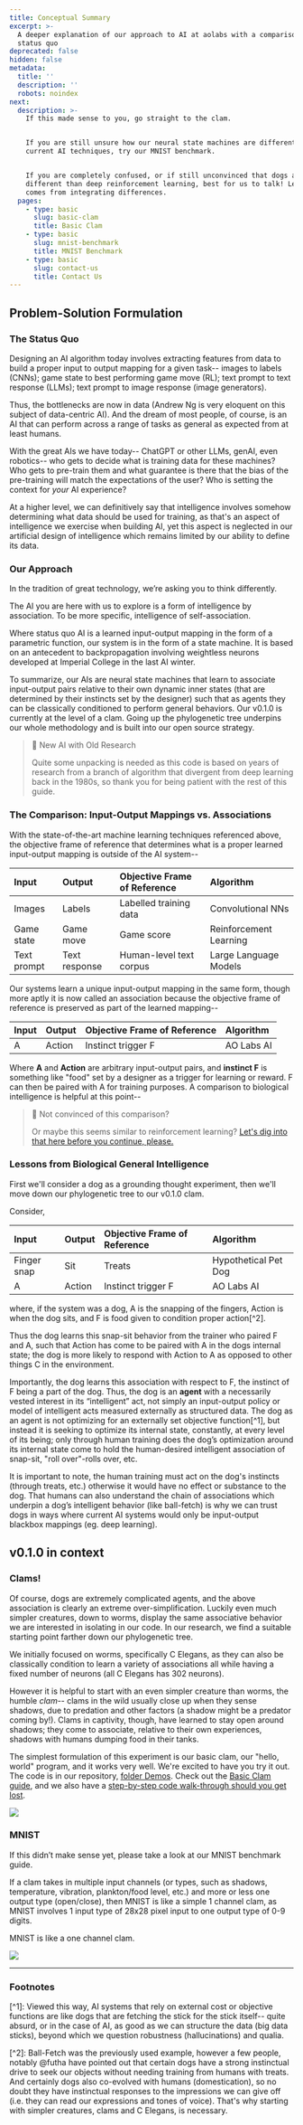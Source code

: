 ```yaml
---
title: Conceptual Summary
excerpt: >-
  A deeper explanation of our approach to AI at aolabs with a comparison to the
  status quo
deprecated: false
hidden: false
metadata:
  title: ''
  description: ''
  robots: noindex
next:
  description: >-
    If this made sense to you, go straight to the clam.


    If you are still unsure how our neural state machines are different than
    current AI techniques, try our MNIST benchmark.


    If you are completely confused, or if still unconvinced that dogs are
    different than deep reinforcement learning, best for us to talk! Learning
    comes from integrating differences.
  pages:
    - type: basic
      slug: basic-clam
      title: Basic Clam
    - type: basic
      slug: mnist-benchmark
      title: MNIST Benchmark
    - type: basic
      slug: contact-us
      title: Contact Us
---
```

## Problem-Solution Formulation

### The Status Quo

Designing an AI algorithm today involves extracting features from data to build a proper input to output mapping for a given task-- images to labels (CNNs); game state to best performing game move (RL); text prompt to text response (LLMs); text prompt to image response (image generators). 

Thus, the bottlenecks are now in data (Andrew Ng is very eloquent on this subject of data-centric AI). And the dream of most people, of course, is an AI that can perform across a range of tasks as general as expected from at least humans.

With the great AIs we have today-- ChatGPT or other LLMs, genAI, even robotics-- who gets to decide what is training data for these machines? Who gets to pre-train them and what guarantee is there that the bias of the pre-training will match the expectations of the user? Who is setting the context for *your* AI experience?

At a higher level, we can definitively say that intelligence involves somehow determining what data should be used for training, as that's an aspect of intelligence we exercise when building AI, yet this aspect is neglected in our artificial design of intelligence which remains limited by our ability to define its data.

### Our Approach

In the tradition of great technology, we’re asking you to think differently.

The AI you are here with us to explore is a form of intelligence by association. To be more specific, intelligence of self-association.

Where status quo AI is a learned input-output mapping in the form of a parametric function, our system is in the form of a state machine. It is based on an antecedent to backpropagation involving weightless neurons developed at Imperial College in the last AI winter. 

To summarize, our AIs are neural state machines that learn to associate input-output pairs relative to their own dynamic inner states (that are determined by their instincts set by the designer) such that as agents they can be classically conditioned to perform general behaviors. Our v0.1.0 is currently at the level of a clam. Going up the phylogenetic tree underpins our whole methodology and is built into our open source strategy.

> 📘 New AI with Old Research
>
> Quite some unpacking is needed as this code is based on years of research from a branch of algorithm that divergent from deep learning back in the 1980s, so thank you for being patient with the rest of this guide.

### The Comparison: Input-Output Mappings vs. Associations

With the state-of-the-art machine learning techniques referenced above, the objective frame of reference that determines what is a proper learned input-output mapping is outside of the AI system--

| Input       | Output        | Objective Frame of Reference | Algorithm              |
| :---------- | :------------ | :--------------------------- | :--------------------- |
| Images      | Labels        | Labelled training data       | Convolutional NNs      |
| Game state  | Game move     | Game score                   | Reinforcement Learning |
| Text prompt | Text response | Human-level text corpus      | Large Language Models  |

Our systems learn a unique input-output mapping in the same form, though more aptly it is now called an association because the objective frame of reference is preserved as part of the learned mapping--

| Input | Output | Objective Frame of Reference | Algorithm  |
| :---- | :----- | :--------------------------- | :--------- |
| A     | Action | Instinct trigger F           | AO Labs AI |

Where **A** and **Action** are arbitrary input-output pairs, and **instinct F** is something like "food" set by a designer as a trigger for learning or reward. F can then be paired with A for training purposes. A comparison to biological intelligence is helpful at this point--

> 🚧 Not convinced of this comparison?
>
> Or maybe this seems similar to reinforcement learning? [Let's dig into that here before you continue, please.](https://docs.aolabs.ai/docs/on-the-differences-from-reinforcement-learning)

### Lessons from Biological General Intelligence

First we'll consider a dog as a grounding thought experiment, then we'll move down our phylogenetic tree to our v0.1.0 clam.

Consider, 

| Input       | Output | Objective Frame of Reference | Algorithm            |
| :---------- | :----- | :--------------------------- | :------------------- |
| Finger snap | Sit    | Treats                       | Hypothetical Pet Dog |
| A           | Action | Instinct trigger F           | AO Labs AI           |

where, if the system was a dog, A is the snapping of the fingers, Action is when the dog sits, and F is food given to condition proper action\[^2].

Thus the dog learns this snap-sit behavior from the trainer who paired F and A, such that Action has come to be paired with A in the dogs internal state; the dog is more likely to respond with Action to A as opposed to other things C in the environment.

Importantly, the dog learns this association with respect to F, the instinct of F being a part of the dog. Thus, the dog is an **agent** with a necessarily vested interest in its “intelligent” act, not simply an input-output policy or model of intelligent acts measured externally as structured data. The dog as an agent is not optimizing for an externally set objective function\[^1], but instead it is seeking to optimize its internal state, constantly, at every level of its being; only through human training does the dog’s optimization around its internal state come to hold the human-desired intelligent association of snap-sit, "roll over"-rolls over, etc.

It is important to note, the human training must act on the dog's instincts (through treats, etc.) otherwise it would have no effect or substance to the dog. That humans can also understand the chain of associations which underpin a dog’s intelligent behavior (like ball-fetch) is why we can trust dogs in ways where current AI systems would only be input-output blackbox mappings (eg. deep learning).

## v0.1.0 in context

### Clams!

Of course, dogs are extremely complicated agents, and the above association is clearly an extreme over-simplification. Luckily even much simpler creatures, down to worms, display the same associative behavior we are interested in isolating in our code. In our research, we find a suitable starting point farther down our phylogenetic tree.

We initially focused on worms, specifically C Elegans, as they can also be classically condition to learn a variety of associations all while having a fixed number of neurons (all C Elegans has 302 neurons).

However it is helpful to start with an even simpler creature than worms, the humble *clam*-- clams in the wild usually close up when they sense shadows, due to predation and other factors (a shadow might be a predator coming by!). Clams in captivity, though, have learned to stay open around shadows; they come to associate, relative to their own experiences, shadows with humans dumping food in their tanks.

The simplest formulation of this experiment is our basic clam, our "hello, world" program, and it works very well. We're excited to have you try it out. The code is in our repository, [folder Demos](https://github.com/aolabsai/ao_core/tree/main/Demos). Check out the [Basic Clam guide](https://docs.aolabs.ai/docs/basic-clam), and we also have a [step-by-step code walk-through should you get lost](https://docs.aolabs.ai/recipes/basic-clam-demo).

<Image align="center" src="https://files.readme.io/ec388cc-Clam.png" />

### MNIST

If this didn’t make sense yet, please take a look at our MNIST benchmark guide.

If a clam takes in multiple input channels (or types, such as shadows, temperature, vibration, plankton/food level, etc.) and more or less one output type (open/close), then MNIST is like a simple 1 channel clam, as MNIST involves 1 input type of 28x28 pixel input to one output type of 0-9 digits.

MNIST is like a one channel clam.

<Image align="center" src="https://files.readme.io/1c48974-MNIST_Arch.png" />

***

### Footnotes

\[^1]\: Viewed this way, AI systems that rely on external cost or objective functions are like dogs that are fetching the stick for the stick itself-- quite absurd, or in the case of AI, as good as we can structure the data (big data sticks), beyond which we question robustness (hallucinations) and qualia.

\[^2]\: Ball-Fetch was the previously used example, however a few people, notably @futha have pointed out that certain dogs have a strong instinctual drive to seek our objects without needing training from humans with treats. And certainly dogs also co-evolved with humans (domestication), so no doubt they have instinctual responses to the impressions we can give off (i.e. they can read our expressions and tones of voice). That's why starting with simpler creatures, clams and C Elegans, is necessary.
